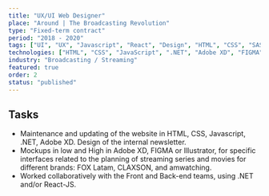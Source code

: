 ```yaml
---
title: "UX/UI Web Designer"
place: "Around | The Broadcasting Revolution"
type: "Fixed-term contract"
period: "2018 - 2020"
tags: ["UI", "UX", "Javascript", "React", "Design", "HTML", "CSS", "SASS", "Astro", "Web", "Wireframe", "Mockeups", "Adobe"]
technologies: ["HTML", "CSS", "JavaScript", ".NET", "Adobe XD", "FIGMA", "React-JS"]
industry: "Broadcasting / Streaming"
featured: true
order: 2
status: "published"
---
```


## Tasks

- Maintenance and updating of the website in HTML, CSS, Javascript, .NET, Adobe XD. Design of the internal newsletter.
- Mockups in low and High in Adobe XD, FIGMA or Illustrator, for specific interfaces related to the planning of streaming series and movies for different brands: FOX Latam, CLAXSON, and amwatching.
- Worked collaboratively with the Front and Back-end teams, using .NET and/or React-JS.